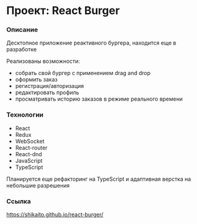 # Проект: React Burger

### Описание

Десктопное приложение реактивного бургера, находится еще в разработке

Реализованы возможности: 
  - собрать свой бургер с применением drag and drop
  - оформить заказ
  - регистрация/авторизация
  - редактировать профиль
  - просматривать историю заказов в режиме реального времени

### Технологии

- React
- Redux
- WebSocket
- React-router
- React-dnd
- JavaScript
- TypeScript

Планируется еще рефакторинг на TypeScript и адаптивная верстка на небольшие разрешения

### Ccылка

https://shikaito.github.io/react-burger/


